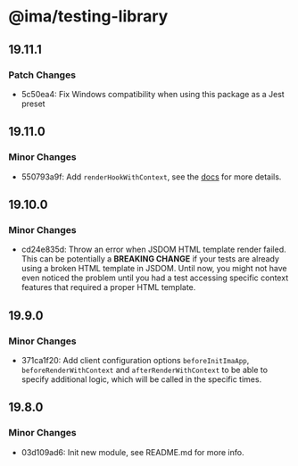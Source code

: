 # @ima/testing-library

## 19.11.1

### Patch Changes

- 5c50ea4: Fix Windows compatibility when using this package as a Jest preset

## 19.11.0

### Minor Changes

- 550793a9f: Add `renderHookWithContext`, see the [docs](https://imajs.io/basic-features/testing/#renderhookwithcontext) for more details.

## 19.10.0

### Minor Changes

- cd24e835d: Throw an error when JSDOM HTML template render failed. This can be potentially a **BREAKING CHANGE** if your tests are already using a broken HTML template in JSDOM. Until now, you might not have even noticed the problem until you had a test accessing specific context features that required a proper HTML template.

## 19.9.0

### Minor Changes

- 371ca1f20: Add client configuration options `beforeInitImaApp`, `beforeRenderWithContext` and `afterRenderWithContext` to be able to specify additional logic, which will be called in the specific times.

## 19.8.0

### Minor Changes

- 03d109ad6: Init new module, see README.md for more info.
